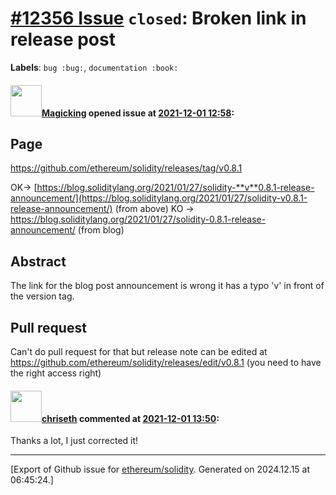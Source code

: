 # [\#12356 Issue](https://github.com/ethereum/solidity/issues/12356) `closed`: Broken link in release post
**Labels**: `bug :bug:`, `documentation :book:`


#### <img src="https://avatars.githubusercontent.com/u/284088?u=52fe62fdc4e1ca009d52ba783ff454c73a456ce0&v=4" width="50">[Magicking](https://github.com/Magicking) opened issue at [2021-12-01 12:58](https://github.com/ethereum/solidity/issues/12356):

## Page

https://github.com/ethereum/solidity/releases/tag/v0.8.1

OK-> [https://blog.soliditylang.org/2021/01/27/solidity-**v**0.8.1-release-announcement/](https://blog.soliditylang.org/2021/01/27/solidity-v0.8.1-release-announcement/) (from above)
KO -> https://blog.soliditylang.org/2021/01/27/solidity-0.8.1-release-announcement/ (from blog)

## Abstract

The link for the blog post announcement is wrong it has a typo 'v' in front of the version tag.

## Pull request

Can't do pull request for that but release note can be edited at https://github.com/ethereum/solidity/releases/edit/v0.8.1 (you need to have the right access right)


#### <img src="https://avatars.githubusercontent.com/u/9073706?v=4" width="50">[chriseth](https://github.com/chriseth) commented at [2021-12-01 13:50](https://github.com/ethereum/solidity/issues/12356#issuecomment-983660060):

Thanks a lot, I just corrected it!


-------------------------------------------------------------------------------



[Export of Github issue for [ethereum/solidity](https://github.com/ethereum/solidity). Generated on 2024.12.15 at 06:45:24.]
